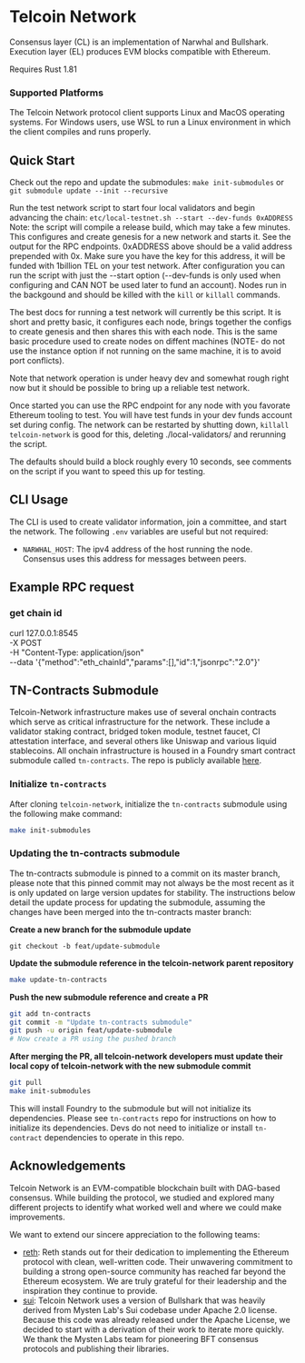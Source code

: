 # Telcoin Network

Consensus layer (CL) is an implementation of Narwhal and Bullshark.
Execution layer (EL) produces EVM blocks compatible with Ethereum.

Requires Rust 1.81

### Supported Platforms

The Telcoin Network protocol client supports Linux and MacOS operating systems. For Windows users, use WSL to run a Linux environment in which the client compiles and runs properly.

## Quick Start

Check out the repo and update the submodules:
`make init-submodules` or `git submodule update --init --recursive`

Run the test network script to start four local validators and begin advancing the chain:
`etc/local-testnet.sh --start --dev-funds 0xADDRESS`
Note: the script will compile a release build, which may take a few minutes.
This configures and create genesis for a new network and starts it. See the output for the RPC endpoints.
0xADDRESS above should be a valid address prepended with 0x. Make sure you have the key for this address,
it will be funded with 1billion TEL on your test network. After configuration you can run the script with
just the --start option (--dev-funds is only used when configuring and CAN NOT be used later to fund
an account). Nodes run in the backgound and should be killed with the `kill` or `killall` commands.

The best docs for running a test network will currently be this script. It is short and pretty basic,
it configures each node, brings together the configs to create genesis and then shares this with each node.
This is the same basic procedure used to create nodes on diffent machines (NOTE- do not use the instance
option if not running on the same machine, it is to avoid port conflicts).

Note that network operation is under heavy dev and somewhat rough right now but it should be possible to
bring up a reliable test network.

Once started you can use the RPC endpoint for any node with you favorate Ethereum tooling to test.
You will have test funds in your dev funds account set during config. The network can be restarted
by shutting down, `killall telcoin-network` is good for this, deleting ./local-validators/ and
rerunning the script.

The defaults should build a block roughly every 10 seconds, see comments on the script if you want to
speed this up for testing.

## CLI Usage

The CLI is used to create validator information, join a committee, and start the network.
The following `.env` variables are useful but not required:

- `NARWHAL_HOST`: The ipv4 address of the host running the node. Consensus uses this address for messages between peers.

## Example RPC request

### get chain id

curl 127.0.0.1:8545 \
-X POST \
-H "Content-Type: application/json" \
--data '{"method":"eth_chainId","params":[],"id":1,"jsonrpc":"2.0"}'

## TN-Contracts Submodule

Telcoin-Network infrastructure makes use of several onchain contracts which serve as critical infrastructure for the network.
These include a validator staking contract, bridged token module, testnet faucet, CI attestation interface, and several others like Uniswap and various liquid stablecoins.
All onchain infrastructure is housed in a Foundry smart contract submodule called `tn-contracts`.
The repo is publicly available [here](https://github.com/Telcoin-Association/tn-contracts).

### Initialize `tn-contracts`

After cloning `telcoin-network`, initialize the `tn-contracts` submodule using the following make command:

```bash
make init-submodules
```

### Updating the tn-contracts submodule

The tn-contracts submodule is pinned to a commit on its master branch, please note that this pinned commit may not always be the most recent as it is only updated on large version updates for stability. The instructions below detail the update process for updating the submodule, assuming the changes have been merged into the tn-contracts master branch:

**Create a new branch for the submodule update**

`git checkout -b feat/update-submodule`

**Update the submodule reference in the telcoin-network parent repository**

```bash
make update-tn-contracts
```

**Push the new submodule reference and create a PR**

```bash
git add tn-contracts
git commit -m "Update tn-contracts submodule"
git push -u origin feat/update-submodule
# Now create a PR using the pushed branch
```

**After merging the PR, all telcoin-network developers must update their local copy of telcoin-network with the new submodule commit**

```bash
git pull
make init-submodules
```

This will install Foundry to the submodule but will not initialize its dependencies.
Please see `tn-contracts` repo for instructions on how to initialize its dependencies.
Devs do not need to initialize or install `tn-contract` dependencies to operate in this repo.

## Acknowledgements

Telcoin Network is an EVM-compatible blockchain built with DAG-based consensus.
While building the protocol, we studied and explored many different projects to identify what worked well and where we could make improvements.

We want to extend our sincere appreciation to the following teams:

- [reth](https://github.com/paradigmxyz/reth): Reth stands out for their dedication to implementing the Ethereum protocol with clean, well-written code. Their unwavering commitment to building a strong open-source community has reached far beyond the Ethereum ecosystem. We are truly grateful for their leadership and the inspiration they continue to provide.
- [sui](https://github.com/MystenLabs/sui): Telcoin Network uses a version of Bullshark that was heavily derived from Mysten Lab's Sui codebase under Apache 2.0 license. Because this code was already released under the Apache License, we decided to start with a derivation of their work to iterate more quickly. We thank the Mysten Labs team for pioneering BFT consensus protocols and publishing their libraries.
